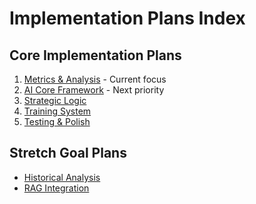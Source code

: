 # Implementation Plans Index

## Core Implementation Plans
1. [Metrics & Analysis](metrics_implementation.md) - Current focus
2. [AI Core Framework](ai_core_implementation.md) - Next priority
3. [Strategic Logic](strategic_implementation.md)
4. [Training System](training_implementation.md)
5. [Testing & Polish](testing_implementation.md)

## Stretch Goal Plans
- [Historical Analysis](historical_analysis_plan.md)
- [RAG Integration](rag_implementation.md) 